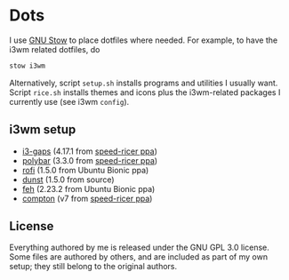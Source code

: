 # Dots
I use [GNU Stow](http://brandon.invergo.net/news/2012-05-26-using-gnu-stow-to-manage-your-dotfiles.html) to place dotfiles where needed. For example, to have the i3wm related dotfiles, do
```bash
stow i3wm
```
Alternatively, script ``setup.sh`` installs programs and utilities I usually want. 
Script ``rice.sh`` installs themes and icons plus the i3wm-related packages I currently use (see i3wm `config`).

## i3wm setup
- [i3-gaps](https://github.com/Airblader/i3) (4.17.1 from [speed-ricer ppa](https://launchpad.net/~kgilmer/+archive/ubuntu/speed-ricer))
- [polybar](https://github.com/polybar/polybar) (3.3.0 from [speed-ricer ppa](https://launchpad.net/~kgilmer/+archive/ubuntu/speed-ricer))
- [rofi](https://github.com/davatorium/rofi) (1.5.0 from Ubuntu Bionic ppa) 
- [dunst](https://github.com/dunst-project/dunst) (1.5.0 from source)
- [feh](https://github.com/derf/feh) (2.23.2 from Ubuntu Bionic ppa)
- [compton](https://github.com/chjj/compton) (v7 from [speed-ricer ppa](https://launchpad.net/~kgilmer/+archive/ubuntu/speed-ricer))

## License
Everything authored by me is released under the GNU GPL 3.0 license. Some files are authored by others, and are included as part of my own setup; they still belong to the original authors.
